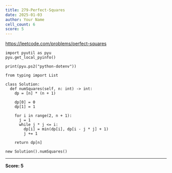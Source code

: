 ```yaml
---
title: 279-Perfect-Squares
date: 2025-01-03
author: Your Name
cell_count: 6
score: 5
---
```


https://leetcode.com/problems/perfect-squares


```
import pyutil as pyu
pyu.get_local_pyinfo()
```


```
print(pyu.ps2("python-dotenv"))
```


```
from typing import List
```


```
class Solution:
  def numSquares(self, n: int) -> int:
    dp = [n] * (n + 1)

    dp[0] = 0
    dp[1] = 1

    for i in range(2, n + 1):
      j = 1
      while j * j <= i:
        dp[i] = min(dp[i], dp[i - j * j] + 1)
        j += 1

    return dp[n]
```


```
new Solution().numSquares()
```


---
**Score: 5**